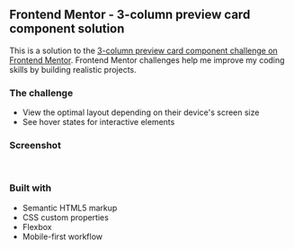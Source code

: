 ## Frontend Mentor - 3-column preview card component solution

This is a solution to the [3-column preview card component challenge on Frontend Mentor](https://www.frontendmentor.io/challenges/3column-preview-card-component-pH92eAR2-). Frontend Mentor challenges help me improve my coding skills by building realistic projects.

### The challenge

- View the optimal layout depending on their device's screen size
- See hover states for interactive elements

### Screenshot

<img src="./screenshot.jpg" alt="">  
<img src="./screenshot-mobile.jpg" alt="">    

### Built with

- Semantic HTML5 markup
- CSS custom properties
- Flexbox
- Mobile-first workflow
